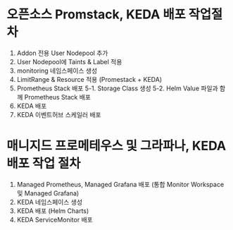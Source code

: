 # 오픈소스 Promstack, KEDA 배포 작업절차
1. Addon 전용 User Nodepool 추가
2. User Nodepool에 Taints & Label 적용
3. monitoring 네임스페이스 생성
4. LimitRange & Resource 적용 (Promestack + KEDA)
5. Prometheus Stack 배포
5-1. Storage Class 생성
5-2. Helm Value 파일과 함께 Prometheus Stack 배포
6. KEDA 배포
7. KEDA 이벤트허브 스케일러 배포

# 매니지드 프로메테우스 및 그라파나, KEDA 배포 작업 절차
1. Managed Prometheus, Managed Grafana 배포 (통합 Monitor Workspace 및 Managed Grafana)
2. KEDA 네임스페이스 생성
3. KEDA 배포 (Helm Charts)
4. KEDA ServiceMonitor 배포